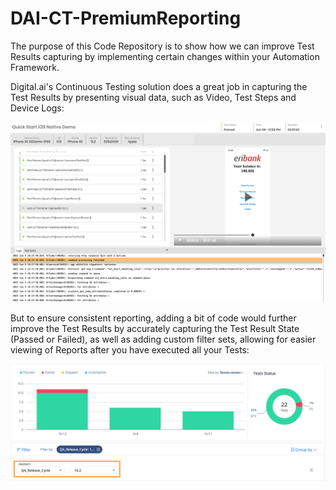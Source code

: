 # DAI-CT-PremiumReporting

The purpose of this Code Repository is to show how we can improve Test Results capturing by implementing certain changes within your Automation Framework.

Digital.ai's Continuous Testing solution does a great job in capturing the Test Results by presenting visual data, such as Video, Test Steps and Device Logs:

![img.png](images/devicereport.png)

But to ensure consistent reporting, adding a bit of code would further improve the Test Results by accurately capturing the Test Result State (Passed or Failed), as well as adding custom filter sets, allowing for easier viewing of Reports after you have executed all your Tests:

![img.png](images/testview.png)